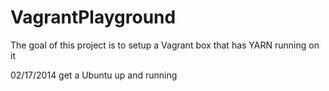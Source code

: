 VagrantPlayground
=================


The goal of this project is to setup a Vagrant box that has YARN running on it

02/17/2014
get a Ubuntu up and running
